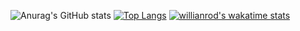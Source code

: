 ![Anurag's GitHub stats](https://github-readme-stats.vercel.app/api?username=HoangNguyen0309&count_private=true)
[![Top Langs](https://github-readme-stats.vercel.app/api/top-langs/?username=Hoangnguyen0309&layout=compact)](https://github.com/anuraghazra/github-readme-stats)
[![willianrod's wakatime stats](https://github-readme-stats.vercel.app/api/wakatime?username=Hoang)](https://github.com/anuraghazra/github-readme-stats)


